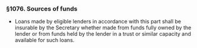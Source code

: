 ### §1076. Sources of funds
* Loans made by eligible lenders in accordance with this part shall be insurable by the Secretary whether made from funds fully owned by the lender or from funds held by the lender in a trust or similar capacity and available for such loans.